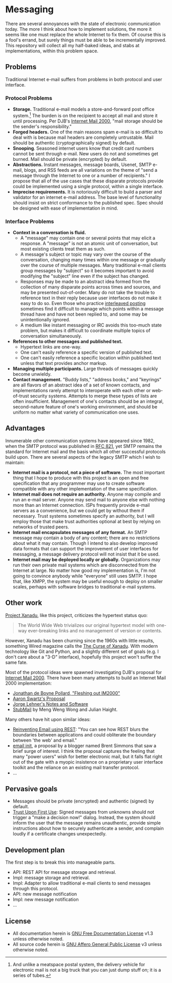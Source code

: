 # Messaging

There are several annoyances with the state of electronic communication today. The more I think about how to implement solutions, the more it seems like one must replace the whole Internet to fix them. Of course this is a fool's errand, but surely things must be able to be incrementally improved. This repository will collect all my half-baked ideas, and stabs at implementations, within this problem space.

## Problems

Traditional Internet e-mail suffers from problems in both protocol and user interface.

### Protocol Problems

- **Storage.** Traditional e-mail models a store-and-forward post office system.[^1] The burden is on the recipient to accept all mail and store it until processing. Per DJB's [Internet Mail 2000][], "mail storage should be the sender's responsibility."
- **Forged headers.** One of the main reasons spam e-mail is so difficult to deal with is because mail headers are completely untrustable. Mail should be authentic (cryptographically signed) by default.
- **Snooping**. Seasoned internet users know that credit card numbers cannot be sent through e-mail. New users do not and sometimes get burned. Mail should be private (encrypted) by default.
- **Abstractions.** Instant messages, message boards, Usenet, SMTP e-mail, blogs, and RSS feeds are all variations on the theme of "send a message through the Internet to one or a number of recipients." I propose that all of the use cases that these disparate protocols provide could be implemented using a single protocol, within a single interface.
- **Imprecise requirements.** It is notoriously difficult to build a parser and validator for an internet e-mail address. The base level of functionality should insist on strict conformance to the published spec. Spec should be designed with ease of implementation in mind.

[^1]: And unlike a meatspace postal system, the delivery vehicle for electronic mail is not a big truck that you can just dump stuff on; it is a series of tubes.

### Interface Problems

- **Context in a conversation is fluid.**
	- A "message" may contain one or several points that may elicit a response. A "message" is not an atomic unit of conversation, but most existing clients treat them as such.
	- A message's subject or topic may vary over the course of the conversation, changing many times within one message or gradually over the course of multiple messages. Many traditional e-mail clients group messages by "subject" so it becomes important to avoid modifying the "subject" line even if the subject has changed.
	- Responses may be made to an abstract idea formed from the collection of many disparate points across times and sources, and may be presented out-of-order. Many do not take the trouble to reference text in their reply because user interfaces do not make it easy to do so. Even those who practice [interleaved posting][] sometimes find it difficult to manage which points within a message thread have and have not been replied to, and some may be unintentionally ignored.
	- A medium like instant messaging or IRC avoids this too-much state problem, but makes it difficult to coordinate multiple topics of conversation simultaneously.
- **References to other messages and published text.**
	- Hypertext links are one-way. 
	- One can't easily reference a specific version of published text.
	- One can't easily reference a specific location within published text unless that text provides anchor markup.
- **Managing multiple participants.** Large threads of messages quickly become unwieldy. 
- **Contact management.** "Buddy lists," "address books," and "keyrings" are all flavors of an abstract idea of a set of known contacts, and implementations rarely attempt to interoperate with each other or web-of-trust security systems. Attempts to merge these types of lists are often insufficient. Management of one's contacts should be an integral, second-nature feature of one's working environment, and should be uniform no matter what variety of communication one uses.

[interleaved posting]: http://en.wikipedia.org/wiki/Posting_style#Interleaved_style

## Advantages

Innumerable other communication systems have appeared since 1982, when the SMTP protocol was published in [RFC 821][], yet SMTP remains the standard for Internet mail and the basis which all other successful protocols build upon. There are several aspects of the legacy SMTP which I wish to maintain:

- **Internet mail is a protocol, not a piece of software.** The most important thing that I hope to produce with this project is an open and free specification that any programmer may use to create software compatible with any other implementation of the same specification.
- **Internet mail does not require an authority.** Anyone may compile and run an e-mail server. Anyone may send mail to anyone else with nothing more than an Internet connection. ISPs frequently provide e-mail servers as a convenience, but we could get by without them if necessary. Trust systems sometimes specify an authority, but I will employ those that make trust authorities optional at best by relying on networks of trusted peers.
- **Internet mail encapsulates messages of any format.** An SMTP message may contain a body of any content; there are no restrictions about what it may contain. Though I intend to also develop improved data formats that can support the improvement of user interfaces for messaging, a message delivery protocol will not insist that it be used.
- **Internet mail may be deployed locally or globally.** Organizations may run their own private mail systems which are disconnected from the Internet at large. No matter how good my implementation is, I'm not going to convince anybody while "everyone" still uses SMTP. I hope that, like XMPP, the system may be useful enough to deploy on smaller scales, perhaps with software bridges to traditional e-mail systems.

[RFC 821]: http://www.faqs.org/rfcs/rfc821.html

## Other work

[Project Xanadu][], like this project, criticizes the hypertext status quo:

> The World Wide Web trivializes our original hypertext model with one-way ever-breaking links and no management of version or contents.

However, Xanadu has been churning since the 1960s with little results, something Wired magazine calls the [The Curse of Xanadu][]. With modern technology like Git and Python, and a slightly different set of goals (e.g. I don't care about a "3-D" interface), hopefully this project won't suffer the same fate.

Most of the protocol ideas were spawned investigating DJB's proposal for [Internet Mail 2000][]. There have been many attempts to build an Internet Mail 2000 implementation:

- [Jonathan de Boyne Pollard, "Fleshing out IM2000"](http://homepages.tesco.net./~J.deBoynePollard/Proposals/IM2000/)
- [Aaron Swartz's Proposal](http://www.aaronsw.com/2002/im2000)
- [Jorge Lehner's Notes and Software](http://www.magma.com.ni/~jorge/index_2.html)
- [StubMail][] by Meng Weng Wong and Julian Haight.

Many others have hit upon similar ideas:

- [Reinventing Email using REST][]: "You can see how REST blurs the boundaries between applications and could obliterate the boundary between 'the web' and email."
- [email init][], a proposal by a blogger named Brent Simmons that saw a brief surge of interest. I think the proposal captures the feeling that many "power users" wish for better electronic mail, but it falls flat right out of the gate with a myopic insistence on a proprietary user interface toolkit and the reliance on an existing mail transfer protocol.
- ...

[Internet Mail 2000]: http://cr.yp.to/im2000.html
[Project Xanadu]: http://xanadu.com
[Reinventing Email using REST]: http://www.prescod.net/rest/restmail/
[The Curse of Xanadu]: http://www.wired.com/wired/archive/3.06/xanadu_pr.html
[email init]: http://inessential.com/2010/01/16/email_init
[StubMail]: http://www.stubmail.com

## Pervasive goals

- Messages should be private (encrypted) and authentic (signed) by default.
- [Trust Upon First Use][]: Signed messages from unknowns should not trigger a "make a decision now!" dialog. Instead, the system should inform the user that the message remains unauthentic, provide simple instructions about how to securely authenticate a sender, and complain loudly if a certificate changes unexpectedly.

[Trust Upon First Use]: http://en.wikipedia.org/wiki/User:Dotdotike/Trust_Upon_First_Use

## Development plan

The first step is to break this into manageable parts.

- API: REST API for message storage and retrieval.
- Impl: message storage and retrieval.
- Impl: Adapter to allow traditional e-mail clients to send messages through this protocol.
- API: new message notification
- Impl: new message notification
- ...

## License

- All documentation herein is [GNU Free Documentation License][] v1.3 unless otherwise noted.
- All source code herein is [GNU Affero General Public License][] v3 unless otherwise noted.

[GNU Free Documentation License]: http://www.gnu.org/licenses/fdl.html
[GNU Affero General Public License]: http://www.gnu.org/licenses/agpl.html
